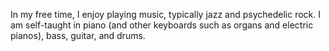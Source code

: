 In my free time, I enjoy playing music, typically jazz and psychedelic rock. I am self-taught in piano (and other keyboards such as organs and electric pianos), 
bass, guitar, and drums.
